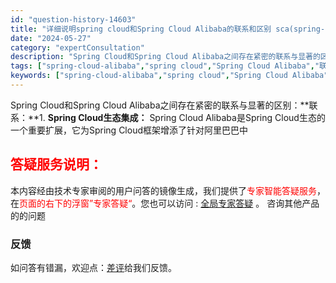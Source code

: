 ```yaml
---
id: "question-history-14603"
title: "详细说明spring cloud和Spring Cloud Alibaba的联系和区别 sca(spring-cloud-alibaba)"
date: "2024-05-27"
category: "expertConsultation"
description: "Spring Cloud和Spring Cloud Alibaba之间存在紧密的联系与显著的区别：**联系：**1. **Spring Cloud生态集成：** Spring Cloud Alibaba是Spring Cloud生态的一个重要扩展，它为Spring Cloud框架增添了针对阿里巴巴中"
tags: ["spring-cloud-alibaba","spring cloud","Spring Cloud Alibaba","联系","区别"]
keywords: ["spring-cloud-alibaba","spring cloud","Spring Cloud Alibaba","联系","区别"]
---
```


Spring Cloud和Spring Cloud Alibaba之间存在紧密的联系与显著的区别：**联系：**1. **Spring Cloud生态集成：** Spring Cloud Alibaba是Spring Cloud生态的一个重要扩展，它为Spring Cloud框架增添了针对阿里巴巴中
## <font color="#FF0000">答疑服务说明：</font> 

本内容经由技术专家审阅的用户问答的镜像生成，我们提供了<font color="#FF0000">专家智能答疑服务</font>，在<font color="#FF0000">页面的右下的浮窗”专家答疑“</font>。您也可以访问 : [全局专家答疑](https://opensource.alibaba.com/chatBot) 。 咨询其他产品的的问题

### 反馈
如问答有错漏，欢迎点：[差评](https://ai.nacos.io/user/feedbackByEnhancerGradePOJOID?enhancerGradePOJOId=14610)给我们反馈。
